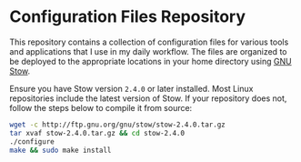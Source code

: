 # Configuration Files Repository

This repository contains a collection of configuration files for various tools
and applications that I use in my daily workflow. The files are organized to be
deployed to the appropriate locations in your home directory using [GNU Stow](https://www.gnu.org/software/stow/).

Ensure you have Stow version `2.4.0` or later installed. Most Linux repositories
include the latest version of Stow. If your repository does not, follow the
steps below to compile it from source:

```bash
wget -c http://ftp.gnu.org/gnu/stow/stow-2.4.0.tar.gz
tar xvaf stow-2.4.0.tar.gz && cd stow-2.4.0
./configure
make && sudo make install
```
